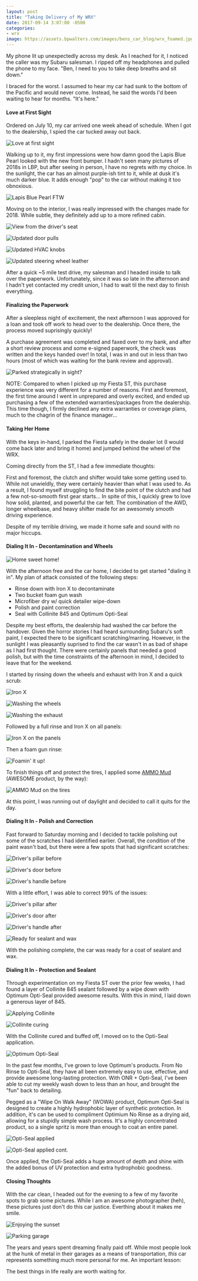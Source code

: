 ```yaml
---
layout: post
title: "Taking Delivery of My WRX"
date: 2017-09-14 3:07:00 -0500
categories:
- wrx
image: https://assets.bpwalters.com/images/bens_car_blog/wrx_foamed.jpg
---
```


<span class="is-first-letter">M</span>y phone lit up unexpectedly across my desk.  As I reached for it, I noticed the caller was my Subaru salesman.  I ripped off my headphones and pulled the phone to my face.  "Ben, I need to you to take deep breaths and sit down."

I braced for the worst.  I assumed to hear my car had sunk to the bottom of the Pacific and would never come.  Instead, he said the words I'd been waiting to hear for months.  "It's here."

#### Love at First Sight

Ordered on July 10, my car arrived one week ahead of schedule.  When I got to the dealership, I spied the car tucked away out back.

![Love at first sight](https://assets.bpwalters.com/images/bens_car_blog/wrx_pickup_1.jpg)

Walking up to it, my first impressions were how damn good the Lapis Blue Pearl looked with the new front bumper.  I hadn't seen many pictures of 2018s in LBP, but after seeing in person, I have no regrets with my choice.  In the sunlight, the car has an almost purple-ish tint to it, while at dusk it's much darker blue.  It adds enough "pop" to the car without making it too obnoxious.

![Lapis Blue Pearl FTW](https://assets.bpwalters.com/images/bens_car_blog/wrx_pickup_2.jpg)

Moving on to the interior, I was really impressed with the changes made for 2018.  While subtle, they definitely add up to a more refined cabin.

![View from the driver's seat](https://assets.bpwalters.com/images/bens_car_blog/wrx_pickup_test_drive.jpg)

![Updated door pulls](https://assets.bpwalters.com/images/bens_car_blog/wrx_interior_door_pull.jpg)

![Updated HVAC knobs](https://assets.bpwalters.com/images/bens_car_blog/wrx_hvac_knob.jpg)

![Updated steering wheel leather](https://assets.bpwalters.com/images/bens_car_blog/wrx_steering_wheel_1.jpg)

After a quick ~5 mile test drive, my salesman and I headed inside to talk over the paperwork.  Unfortunately, since it was so late in the afternoon and I hadn't yet contacted my credit union, I had to wait til the next day to finish everything.

#### Finalizing the Paperwork

After a sleepless night of excitement, the next afternoon I was approved for a loan and took off work to head over to the dealership.  Once there, the process moved suprisingly quickly!

A purchase agreement was completed and faxed over to my bank, and after a short review process and some e-signed paperwork, the check was written and the keys handed over!  In total, I was in and out in less than two hours (most of which was waiting for the bank review and approval).

![Parked strategically in sight?](https://assets.bpwalters.com/images/bens_car_blog/wrx_pickup_paperwork.jpg)

NOTE: Compared to when I picked up my Fiesta ST, this purchase experience was very different for a number of reasons.  First and foremost, the first time around I went in unprepared and overly excited, and ended up purchasing a few of the extended warranties/packages from the dealership.  This time though, I firmly declined any extra warranties or coverage plans, much to the chagrin of the finance manager...

#### Taking Her Home

With the keys in-hand, I parked the Fiesta safely in the dealer lot (I would come back later and bring it home) and jumped behind the wheel of the WRX.

Coming directly from the ST, I had a few immediate thoughts:

First and foremost, the clutch and shifter would take some getting used to.  While not unwieldly, they were certainly heavier than what I was used to.  As a result, I found myself struggling to find the bite point of the clutch and had a few not-so-smooth first gear starts...  In spite of this, I quickly grew to love how solid, planted, and powerful the car felt.  The combination of the AWD, longer wheelbase, and heavy shifter made for an awesomely smooth driving experience.

Despite of my terrible driving, we made it home safe and sound with no major hiccups.

#### Dialing It In - Decontamination and Wheels

![Home sweet home!](https://assets.bpwalters.com/images/bens_car_blog/wrx_pickup_home.jpg)

With the afternoon free and the car home, I decided to get started "dialing it in".  My plan of attack consisted of the following steps:

* Rinse down with Iron X to decontaminate
* Two bucket foam gun wash
* Microfiber dry w/ quick detailer wipe-down
* Polish and paint correction
* Seal with Collinite 845 and Optimum Opti-Seal

Despite my best efforts, the dealership had washed the car before the handover.  Given the horror stories I had heard surrounding Subaru's soft paint, I expected there to be significant scratching/marring.  However, in the sunlight I was pleasantly suprised to find the car wasn't in as bad of shape as I had first thought.  There were certainly panels that needed a good polish, but with the time constraints of the afternoon in mind, I decided to leave that for the weekend.

I started by rinsing down the wheels and exhaust with Iron X and a quick scrub:

![Iron X](https://assets.bpwalters.com/images/bens_car_blog/iron_x.jpg)

![Washing the wheels](https://assets.bpwalters.com/images/bens_car_blog/wrx_wash_1.jpg)

![Washing the exhaust](https://assets.bpwalters.com/images/bens_car_blog/wrx_wash_3.jpg)

Followed by a full rinse and Iron X on all panels:

![Iron X on the panels](https://assets.bpwalters.com/images/bens_car_blog/wrx_wash_4.jpg)

Then a foam gun rinse:

![Foamin' it up!](https://assets.bpwalters.com/images/bens_car_blog/wrx_wash_2.jpg)

To finish things off and protect the tires, I applied some <a href="https://www.ammonyc.com/shop/ammo-mud-tire-gel/">AMMO Mud</a> (AWESOME product, by the way):

![AMMO Mud on the tires](https://assets.bpwalters.com/images/bens_car_blog/wrx_ammo_mud.jpg)

At this point, I was running out of daylight and decided to call it quits for the day.

#### Dialing It In - Polish and Correction

Fast forward to Saturday morning and I decided to tackle polishing out some of the scratches I had identified earlier.  Overall, the condition of the paint wasn't bad, but there were a few spots that had significant scratches:

![Driver's pillar before](https://assets.bpwalters.com/images/bens_car_blog/wrx_polish_pillar_before.jpg)

![Driver's door before](https://assets.bpwalters.com/images/bens_car_blog/wrx_polish_door_before.jpg)

![Driver's handle before](https://assets.bpwalters.com/images/bens_car_blog/wrx_polish_handle_before.jpg)

With a little effort, I was able to correct 99% of the issues:

![Driver's pillar after](https://assets.bpwalters.com/images/bens_car_blog/wrx_polish_pillar_after.jpg)

![Driver's door after](https://assets.bpwalters.com/images/bens_car_blog/wrx_polish_door_after.jpg)

![Driver's handle after](https://assets.bpwalters.com/images/bens_car_blog/wrx_polish_handle_after.jpg)

![Ready for sealant and wax](https://assets.bpwalters.com/images/bens_car_blog/wrx_polish_complete.jpg)

With the polishing complete, the car was ready for a coat of sealant and wax.

#### Dialing It In - Protection and Sealant

Through experimentation on my Fiesta ST over the prior few weeks, I had found a layer of Collinite 845 sealant followed by a wipe down with Optimum Opti-Seal provided awesome results.  With this in mind, I laid down a generous layer of 845.

![Applying Collinite](https://assets.bpwalters.com/images/bens_car_blog/wrx_collinite_1.jpg)

![Collinite curing](https://assets.bpwalters.com/images/bens_car_blog/wrx_collinite_2.jpg)

With the Collinite cured and buffed off, I moved on to the Opti-Seal application.

![Optimum Opti-Seal](https://assets.bpwalters.com/images/bens_car_blog/opti_seal.jpg)

In the past few months, I've grown to love Optimum's products.  From No Rinse to Opti-Seal, they have all been extremely easy to use, effective, and provide awesome long-lasting protection.  With ONR + Opti-Seal, I've been able to cut my weekly wash down to less than an hour, and brought the "fun" back to detailing.

Pegged as a "Wipe On Walk Away" (WOWA) product, Optimum Opti-Seal is designed to create a highly hydrophobic layer of synthetic protection.  In addition, it's can be used to compliment Optimium No Rinse as a drying aid, allowing for a stupidly simple wash process.  It's a highly concentrated product, so a single spritz is more than enough to coat an entire panel.

![Opti-Seal applied](https://assets.bpwalters.com/images/bens_car_blog/wrx_opti_seal_1.jpg)

![Opti-Seal applied cont.](https://assets.bpwalters.com/images/bens_car_blog/wrx_opti_seal_2.jpg)

Once applied, the Opti-Seal adds a huge amount of depth and shine with the added bonus of UV protection and extra hydrophobic goodness.

#### Closing Thoughts

With the car clean, I headed out for the evening to a few of my favorite spots to grab some pictures.  While I am an awesome photographer (heh), these pictures just don't do this car justice.  Everthing about it makes me smile.

![Enjoying the sunset](https://assets.bpwalters.com/images/bens_car_blog/wrx_sunset_1.jpg)

![Parking garage](https://assets.bpwalters.com/images/bens_car_blog/wrx_garage_1.jpg)


The years and years spent dreaming finally paid off.  While most people look at the hunk of metal in their garages as a means of transportation, *this* car represents something much more personal for me.  An important lesson:

The best things in life really are worth waiting for.